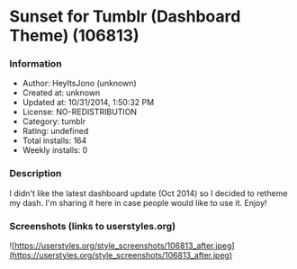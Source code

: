 # Sunset for Tumblr (Dashboard Theme) (106813)

### Information
- Author: HeyItsJono (unknown)
- Created at: unknown
- Updated at: 10/31/2014, 1:50:32 PM
- License: NO-REDISTRIBUTION
- Category: tumblr
- Rating: undefined
- Total installs: 164
- Weekly installs: 0


### Description
I didn't like the latest dashboard update (Oct 2014) so I decided to retheme my dash. I'm sharing it here in case people would like to use it. Enjoy!


### Screenshots (links to userstyles.org)
![https://userstyles.org/style_screenshots/106813_after.jpeg](https://userstyles.org/style_screenshots/106813_after.jpeg)


